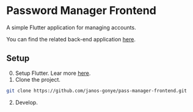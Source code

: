 # Password Manager Frontend

A simple Flutter application for managing accounts.

You can find the related back-end application [here](https://github.com/janos-gonye/pass-manager).

## Setup

0. Setup Flutter. Lear more [here](https://flutter.dev/docs/get-started/install).
1. Clone the project.
```sh
git clone https://github.com/janos-gonye/pass-manager-frontend.git
```
2. Develop.
